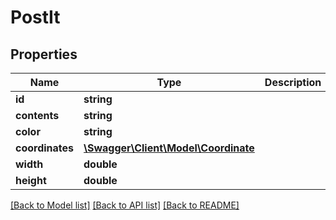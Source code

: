 # PostIt

## Properties
Name | Type | Description | Notes
------------ | ------------- | ------------- | -------------
**id** | **string** |  | 
**contents** | **string** |  | 
**color** | **string** |  | 
**coordinates** | [**\Swagger\Client\Model\Coordinate**](Coordinate.md) |  | 
**width** | **double** |  | 
**height** | **double** |  | 

[[Back to Model list]](../../README.md#documentation-for-models) [[Back to API list]](../../README.md#documentation-for-api-endpoints) [[Back to README]](../../README.md)


